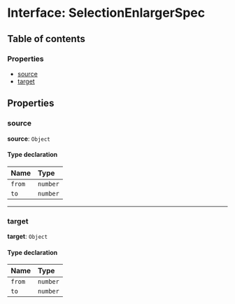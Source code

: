 # Interface: SelectionEnlargerSpec

## Table of contents

### Properties

* [source](/auto-docs/coze-editor/interfaces/SelectionEnlargerSpec.md#source)
* [target](/auto-docs/coze-editor/interfaces/SelectionEnlargerSpec.md#target)

## Properties

### source

**source**: `Object`

#### Type declaration

| Name | Type |
| :------ | :------ |
| `from` | `number` |
| `to` | `number` |

***

### target

**target**: `Object`

#### Type declaration

| Name | Type |
| :------ | :------ |
| `from` | `number` |
| `to` | `number` |
